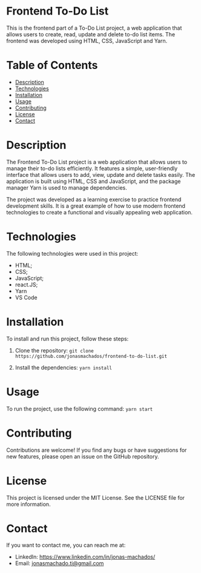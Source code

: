 # Frontend To-Do List

This is the frontend part of a To-Do List project, a web application that allows users to create, read, update and delete to-do list items. The frontend was developed using HTML, CSS, JavaScript and Yarn.

Table of Contents
=================
<!--ts-->
   * [Description](#description)
   * [Technologies](#technologies)
   * [Installation](#installation)
   * [Usage](#usage)
   * [Contributing](#contributing)
   * [License](#license)
   * [Contact](#contact)
<!--te-->

# Description

The Frontend To-Do List project is a web application that allows users to manage their to-do lists efficiently. It features a simple, user-friendly interface that allows users to add, view, update and delete tasks easily. The application is built using HTML, CSS and JavaScript, and the package manager Yarn is used to manage dependencies.

The project was developed as a learning exercise to practice frontend development skills. It is a great example of how to use modern frontend technologies to create a functional and visually appealing web application.

# Technologies

The following technologies were used in this project:

* HTML;
* CSS;
* JavaScript;
* react.JS;
* Yarn
* VS Code

# Installation

To install and run this project, follow these steps:

1. Clone the repository: `git clone https://github.com/jonasmachados/frontend-to-do-list.git `

2.  Install the dependencies: `yarn install`

# Usage

To run the project, use the following command: `yarn start`

# Contributing

Contributions are welcome! If you find any bugs or have suggestions for new features, please open an issue on the GitHub repository.

# License

This project is licensed under the MIT License. See the LICENSE file for more information.

# Contact

If you want to contact me, you can reach me at:

* LinkedIn: https://www.linkedin.com/in/jonas-machados/
* Email: jonasmachado.ti@gmail.com


